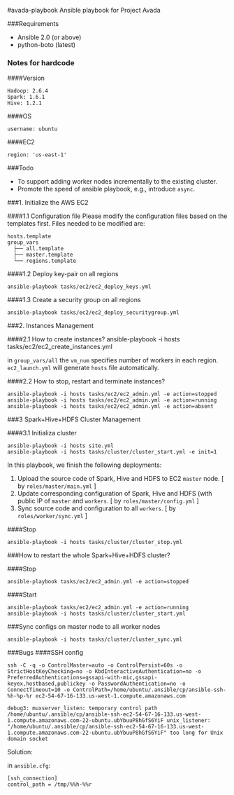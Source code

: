 #avada-playbook
Ansible playbook for Project Avada

###Requirements

* Ansible 2.0 (or above)
* python-boto (latest)

### Notes for hardcode
####Version
    
    Hadoop: 2.6.4
    Spark: 1.6.1
    Hive: 1.2.1


####OS
    
    username: ubuntu

####EC2
    
    region: 'us-east-1'

###Todo

* To support adding worker nodes incrementally to the existing cluster.
* Promote the speed of ansible playbook, e.g., introduce `async`.

###1. Initialize the AWS EC2

####1.1 Configuration file
Please modify the configuration files based on the templates first. Files needed to be modified are:
  
    hosts.template
    group_vars
      ├── all.template
      ├── master.template
      └── regions.template

####1.2 Deploy key-pair on all regions

    ansible-playbook tasks/ec2/ec2_deploy_keys.yml

####1.3 Create a security group on all regions
  
    ansible-playbook tasks/ec2/ec2_deploy_securitygroup.yml

###2. Instances Management
  
####2.1 How to create instances? 
    ansible-playbook -i hosts tasks/ec2/ec2_create_instances.yml

in `group_vars/all` the `vm_num` specifies number of workers in each region. `ec2_launch.yml` will generate `hosts` file automatically.

####2.2 How to stop, restart and terminate instances?

    ansible-playbook -i hosts tasks/ec2/ec2_admin.yml -e action=stopped
    ansible-playbook -i hosts tasks/ec2/ec2_admin.yml -e action=running
    ansible-playbook -i hosts tasks/ec2/ec2_admin.yml -e action=absent

###3 Spark+Hive+HDFS Cluster Management

####3.1 Initializa cluster

    ansible-playbook -i hosts site.yml
    ansible-playbook -i hosts tasks/cluster/cluster_start.yml -e init=1

In this playbook, we finish the following deployments:

1. Upload the source code of Spark, Hive and HDFS to EC2 `master` node. [ by `roles/master/main.yml` ]
2. Update corresponding configuration of Spark, Hive and HDFS (with public IP of `master` and `workers`. [ by `roles/master/config.yml` ]
3. Sync source code and configuration to all `workers`. [ by `roles/worker/sync.yml` ]

####Stop

    ansible-playbook -i hosts tasks/cluster/cluster_stop.yml

###How to restart the whole Spark+Hive+HDFS cluster?

####Stop

    ansible-playbook tasks/ec2/ec2_admin.yml -e action=stopped

####Start
    
    ansible-playbook tasks/ec2/ec2_admin.yml -e action=running
    ansible-playbook -i hosts tasks/cluster/cluster_start.yml

###Sync configs on master node to all worker nodes

    ansible-playbook -i hosts tasks/cluster/cluster_sync.yml

###Bugs
####SSH config
    
    ssh -C -q -o ControlMaster=auto -o ControlPersist=60s -o StrictHostKeyChecking=no -o KbdInteractiveAuthentication=no -o PreferredAuthentications=gssapi-with-mic,gssapi-keyex,hostbased,publickey -o PasswordAuthentication=no -o ConnectTimeout=10 -o ControlPath=/home/ubuntu/.ansible/cp/ansible-ssh-%h-%p-%r ec2-54-67-16-133.us-west-1.compute.amazonaws.com
    
    debug3: muxserver_listen: temporary control path /home/ubuntu/.ansible/cp/ansible-ssh-ec2-54-67-16-133.us-west-1.compute.amazonaws.com-22-ubuntu.ubYbuuP8hGfS6YiF unix_listener: "/home/ubuntu/.ansible/cp/ansible-ssh-ec2-54-67-16-133.us-west-1.compute.amazonaws.com-22-ubuntu.ubYbuuP8hGfS6YiF" too long for Unix domain socket

Solution:

in `ansible.cfg`:

    [ssh_connection]
    control_path = /tmp/%%h-%%r
    



